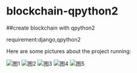 # blockchain-qpython2
##create blockchain with qpython2

requirement:django,qpython2

Here are some pictures about the project running:

![图1](https://github.com/xiaomile/blockchain-qpython2/blob/master/picture/temp/Screenshot_2018-03-30-14-10-34-172_com.android.browser.png)
![图2](https://github.com/xiaomile/blockchain-qpython2/blob/master/picture/temp/Screenshot_2018-03-30-14-10-57-054_com.android.browser.png)
![图3](https://github.com/xiaomile/blockchain-qpython2/blob/master/picture/temp/Screenshot_2018-03-30-14-11-06-985_com.android.browser.png)
![图4](https://github.com/xiaomile/blockchain-qpython2/blob/master/picture/temp/Screenshot_2018-03-30-14-11-12-778_com.android.browser.png)
![图5](https://github.com/xiaomile/blockchain-qpython2/blob/master/picture/temp/Screenshot_2018-03-30-14-11-24-920_org.qpython.qpy.png)
